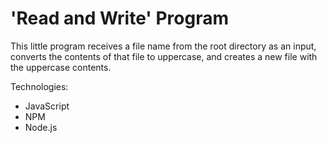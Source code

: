 # 'Read and Write' Program

This little program receives a file name from the root directory as an input, converts the contents of that file to uppercase, and creates a new file with the uppercase contents.

Technologies:

* JavaScript
* NPM
* Node.js
